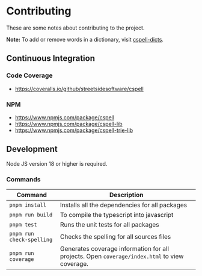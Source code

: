 # Contributing

These are some notes about contributing to the project.

**Note:** To add or remove words in a dictionary, visit [cspell-dicts](https://github.com/streetsidesoftware/cspell-dicts/issues).

## Continuous Integration

### Code Coverage

- https://coveralls.io/github/streetsidesoftware/cspell

### NPM

- https://www.npmjs.com/package/cspell
- https://www.npmjs.com/package/cspell-lib
- https://www.npmjs.com/package/cspell-trie-lib

## Development

Node JS version 18 or higher is required.

### Commands

| Command                   | Description                                                                                   |
| ------------------------- | --------------------------------------------------------------------------------------------- |
| `pnpm install`            | Installs all the dependencies for all packages                                                |
| `pnpm run build`          | To compile the typescript into javascript                                                     |
| `pnpm test`               | Runs the unit tests for all packages                                                          |
| `pnpm run check-spelling` | Checks the spelling for all sources files                                                     |
| `pnpm run coverage`       | Generates coverage information for all projects. Open `coverage/index.html` to view coverage. |
